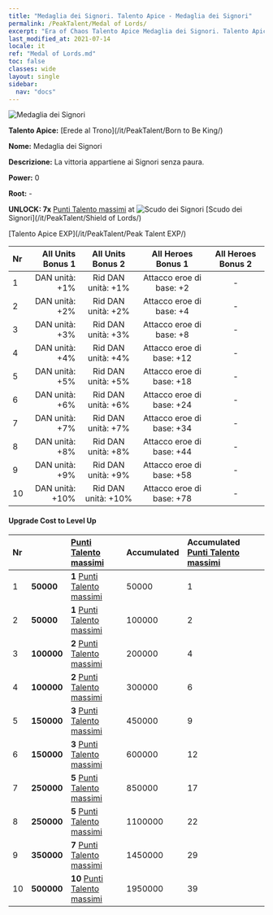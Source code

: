 ```yaml
---
title: "Medaglia dei Signori. Talento Apice - Medaglia dei Signori"
permalink: /PeakTalent/Medal of Lords/
excerpt: "Era of Chaos Talento Apice Medaglia dei Signori. Talento Apice Medaglia dei Signori. Medaglia dei Signori"
last_modified_at: 2021-07-14
locale: it
ref: "Medal of Lords.md"
toc: false
classes: wide
layout: single
sidebar:
  nav: "docs"
---
```


  ![Medaglia dei Signori](/images/pt/talent_4303.png)

  **Talento Apice:** [Erede al Trono](/it/PeakTalent/Born to Be King/)

  **Nome:** Medaglia dei Signori

  **Descrizione:** La vittoria appartiene ai Signori senza paura.

  **Power:** 0

  **Root:** -

  **UNLOCK: 7x** [Punti Talento massimi](/ItemsIT/con_934/) at ![Scudo dei Signori](/images/pt/talent_4302.png) [Scudo dei Signori](/it/PeakTalent/Shield of Lords/)

  [Talento Apice EXP](/it/PeakTalent/Peak Talent EXP/)

  | Nr | All Units Bonus 1 | All Units Bonus 2 | All Heroes Bonus 1 | All Heroes Bonus 2 |
  |:---|--------------:|:-------------:|:-------------:|:-------------:|
  | 1 | DAN unità: +1% | Rid DAN unità: +1% | Attacco eroe di base: +2 | - |
  | 2 | DAN unità: +2% | Rid DAN unità: +2% | Attacco eroe di base: +4 | - |
  | 3 | DAN unità: +3% | Rid DAN unità: +3% | Attacco eroe di base: +8 | - |
  | 4 | DAN unità: +4% | Rid DAN unità: +4% | Attacco eroe di base: +12 | - |
  | 5 | DAN unità: +5% | Rid DAN unità: +5% | Attacco eroe di base: +18 | - |
  | 6 | DAN unità: +6% | Rid DAN unità: +6% | Attacco eroe di base: +24 | - |
  | 7 | DAN unità: +7% | Rid DAN unità: +7% | Attacco eroe di base: +34 | - |
  | 8 | DAN unità: +8% | Rid DAN unità: +8% | Attacco eroe di base: +44 | - |
  | 9 | DAN unità: +9% | Rid DAN unità: +9% | Attacco eroe di base: +58 | - |
  | 10 | DAN unità: +10% | Rid DAN unità: +10% | Attacco eroe di base: +78 | - |


#### Upgrade Cost to Level Up

  | Nr | <i class="fas fa-coins"/> | [Punti Talento massimi](/ItemsIT/con_934/) | Accumulated <i class="fas fa-coins"/> | Accumulated [Punti Talento massimi](/ItemsIT/con_934/) |
  |:---|:--------------|:-------------|:-------------|:-------------|
  | 1 | **50000** | **1** [Punti Talento massimi](/ItemsIT/con_934/) | 50000 | 1 |
  | 2 | **50000** | **1** [Punti Talento massimi](/ItemsIT/con_934/) | 100000 | 2 |
  | 3 | **100000** | **2** [Punti Talento massimi](/ItemsIT/con_934/) | 200000 | 4 |
  | 4 | **100000** | **2** [Punti Talento massimi](/ItemsIT/con_934/) | 300000 | 6 |
  | 5 | **150000** | **3** [Punti Talento massimi](/ItemsIT/con_934/) | 450000 | 9 |
  | 6 | **150000** | **3** [Punti Talento massimi](/ItemsIT/con_934/) | 600000 | 12 |
  | 7 | **250000** | **5** [Punti Talento massimi](/ItemsIT/con_934/) | 850000 | 17 |
  | 8 | **250000** | **5** [Punti Talento massimi](/ItemsIT/con_934/) | 1100000 | 22 |
  | 9 | **350000** | **7** [Punti Talento massimi](/ItemsIT/con_934/) | 1450000 | 29 |
  | 10 | **500000** | **10** [Punti Talento massimi](/ItemsIT/con_934/) | 1950000 | 39 |
